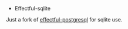* Effectful-sqlite

Just a fork of [effectful-postgresql](https://github.com/fpringle/effectful-postgresql) for sqlite use.
